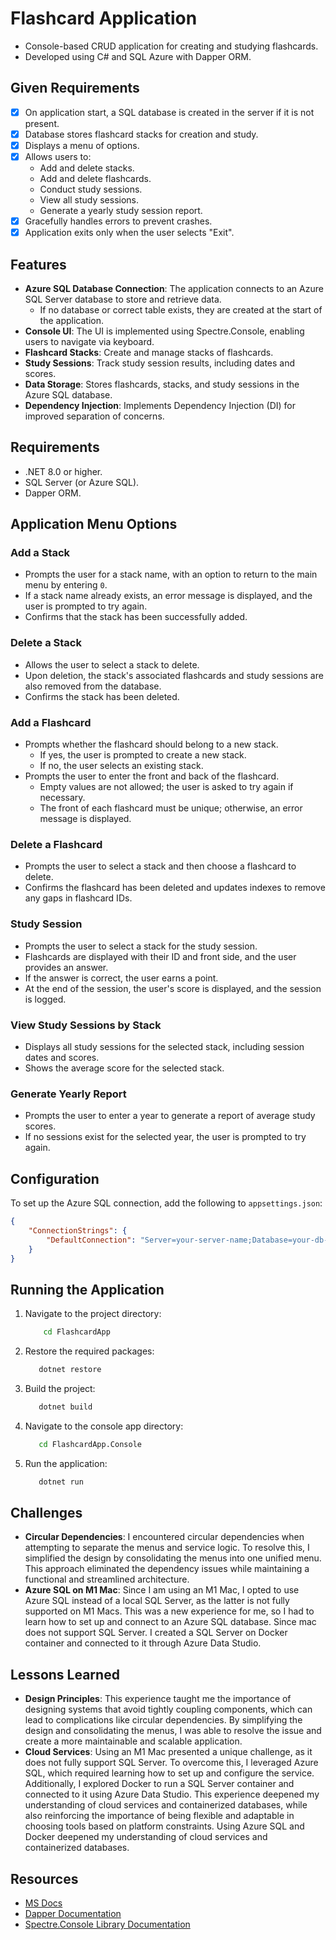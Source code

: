 # Flashcard Application

-   Console-based CRUD application for creating and studying flashcards.
-   Developed using C# and SQL Azure with Dapper ORM.

## Given Requirements

-   [x] On application start, a SQL database is created in the server if it is not present.
-   [x] Database stores flashcard stacks for creation and study.
-   [x] Displays a menu of options.
-   [x] Allows users to:
    -   Add and delete stacks.
    -   Add and delete flashcards.
    -   Conduct study sessions.
    -   View all study sessions.
    -   Generate a yearly study session report.
-   [x] Gracefully handles errors to prevent crashes.
-   [x] Application exits only when the user selects "Exit".

## Features

-   **Azure SQL Database Connection**: The application connects to an Azure SQL Server database to store and retrieve data.
    -   If no database or correct table exists, they are created at the start of the application.
-   **Console UI**: The UI is implemented using Spectre.Console, enabling users to navigate via keyboard.
-   **Flashcard Stacks**: Create and manage stacks of flashcards.
-   **Study Sessions**: Track study session results, including dates and scores.
-   **Data Storage**: Stores flashcards, stacks, and study sessions in the Azure SQL database.
-   **Dependency Injection**: Implements Dependency Injection (DI) for improved separation of concerns.

## Requirements

-   .NET 8.0 or higher.
-   SQL Server (or Azure SQL).
-   Dapper ORM.

## Application Menu Options

### Add a Stack

-   Prompts the user for a stack name, with an option to return to the main menu by entering `0`.
-   If a stack name already exists, an error message is displayed, and the user is prompted to try again.
-   Confirms that the stack has been successfully added.

### Delete a Stack

-   Allows the user to select a stack to delete.
-   Upon deletion, the stack's associated flashcards and study sessions are also removed from the database.
-   Confirms the stack has been deleted.

### Add a Flashcard

-   Prompts whether the flashcard should belong to a new stack.
    -   If yes, the user is prompted to create a new stack.
    -   If no, the user selects an existing stack.
-   Prompts the user to enter the front and back of the flashcard.
    -   Empty values are not allowed; the user is asked to try again if necessary.
    -   The front of each flashcard must be unique; otherwise, an error message is displayed.

### Delete a Flashcard

-   Prompts the user to select a stack and then choose a flashcard to delete.
-   Confirms the flashcard has been deleted and updates indexes to remove any gaps in flashcard IDs.

### Study Session

-   Prompts the user to select a stack for the study session.
-   Flashcards are displayed with their ID and front side, and the user provides an answer.
-   If the answer is correct, the user earns a point.
-   At the end of the session, the user's score is displayed, and the session is logged.

### View Study Sessions by Stack

-   Displays all study sessions for the selected stack, including session dates and scores.
-   Shows the average score for the selected stack.

### Generate Yearly Report

-   Prompts the user to enter a year to generate a report of average study scores.
-   If no sessions exist for the selected year, the user is prompted to try again.

## Configuration

To set up the Azure SQL connection, add the following to `appsettings.json`:

```json
{
    "ConnectionStrings": {
        "DefaultConnection": "Server=your-server-name;Database=your-db-name;User Id=your-username;Password=your-password;"
    }
}
```

## Running the Application

1. Navigate to the project directory:
    ```bash
        cd FlashcardApp
    ```
2. Restore the required packages:
     ```bash
        dotnet restore
    ```
3. Build the project:
     ```bash
        dotnet build
    ```
4. Navigate to the console app directory:
     ```bash
        cd FlashcardApp.Console
    ```
5. Run the application:
     ```bash
        dotnet run
    ```

## Challenges

- **Circular Dependencies**: I encountered circular dependencies when attempting to separate the menus and service logic. To resolve this, I simplified the design by consolidating the menus into one unified menu. This approach eliminated the dependency issues while maintaining a functional and streamlined architecture.
- **Azure SQL on M1 Mac**: Since I am using an M1 Mac, I opted to use Azure SQL instead of a local SQL Server, as the latter is not fully supported on M1 Macs. This was a new experience for me, so I had to learn how to set up and connect to an Azure SQL database. Since mac does not support SQL Server. I created a SQL Server on Docker container and connected to it through Azure Data Studio.

## Lessons Learned

- **Design Principles**: This experience taught me the importance of designing systems that avoid tightly coupling components, which can lead to complications like circular dependencies. By simplifying the design and consolidating the menus, I was able to resolve the issue and create a more maintainable and scalable application.
- **Cloud Services**: Using an M1 Mac presented a unique challenge, as it does not fully support SQL Server. To overcome this, I leveraged Azure SQL, which required learning how to set up and configure the service. Additionally, I explored Docker to run a SQL Server container and connected to it using Azure Data Studio. This experience deepened my understanding of cloud services and containerized databases, while also reinforcing the importance of being flexible and adaptable in choosing tools based on platform constraints. Using Azure SQL and Docker deepened my understanding of cloud services and containerized databases.

## Resources

-   [MS Docs](https://docs.microsoft.com/en-us/dotnet/)
-   [Dapper Documentation](https://www.learndapper.com/)
-   [Spectre.Console Library Documentation](https://spectreconsole.net/cli/exceptions)

